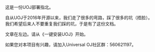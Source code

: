 这是一份UOJ部署指北。

自从UOJ于2016年开源以来，我们走了很多的弯路，踩了很多的坑（捂脸）。  
我们希望后来人不要重复我们踩的坑，于是有了这份文档。  

文章在左边。请从《一键安装UOJ》开始。

如果您对本项目有兴趣，请加入Universal OJ社区群：560621197。
